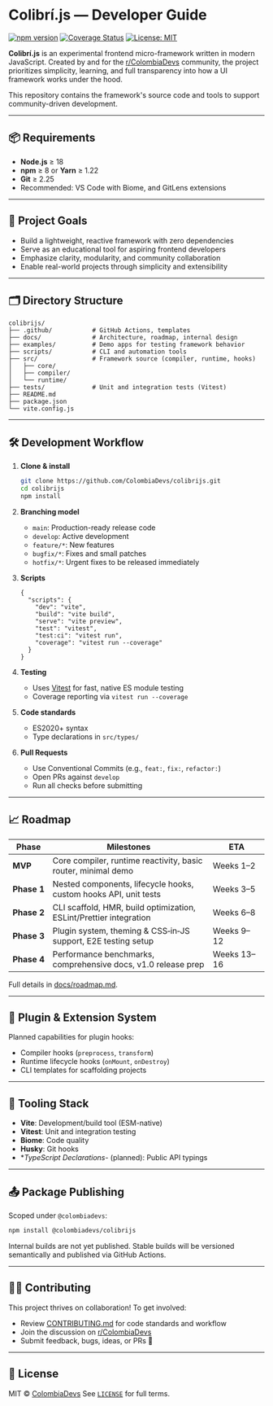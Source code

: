 # Colibrí.js — Developer Guide

<!-- Badges -->
[![npm version](https://img.shields.io/npm/v/@colombiadevs/colibrijs.svg)](https://www.npmjs.com/package/@colombiadevs/colibrijs)
[![Coverage Status](https://img.shields.io/codecov/c/github/ColombiaDevs/colibrijs.svg)](https://codecov.io/gh/ColombiaDevs/colibrijs)
[![License: MIT](https://img.shields.io/badge/License-MIT-yellow.svg)](LICENSE)

**Colibrí.js** is an experimental frontend micro-framework written in modern JavaScript. Created by and for the [r/ColombiaDevs](https://www.reddit.com/r/ColombiaDevs/) community, the project prioritizes simplicity, learning, and full transparency into how a UI framework works under the hood.

This repository contains the framework's source code and tools to support community-driven development.

---

## 📦 Requirements

- **Node.js** ≥ 18
- **npm** ≥ 8 or **Yarn** ≥ 1.22
- **Git** ≥ 2.25
- Recommended: VS Code with Biome, and GitLens extensions

---

## 🧭 Project Goals

- Build a lightweight, reactive framework with zero dependencies
- Serve as an educational tool for aspiring frontend developers
- Emphasize clarity, modularity, and community collaboration
- Enable real-world projects through simplicity and extensibility

---

## 🗂 Directory Structure

```plaintext
colibrijs/
├── .github/           # GitHub Actions, templates
├── docs/              # Architecture, roadmap, internal design
├── examples/          # Demo apps for testing framework behavior
├── scripts/           # CLI and automation tools
├── src/               # Framework source (compiler, runtime, hooks)
│   ├── core/
│   ├── compiler/
│   └── runtime/
├── tests/             # Unit and integration tests (Vitest)
├── README.md
├── package.json
└── vite.config.js
````

---

## 🛠 Development Workflow

1. **Clone & install**

   ```bash
   git clone https://github.com/ColombiaDevs/colibrijs.git
   cd colibrijs
   npm install
   ```

2. **Branching model**
   - `main`: Production-ready release code
   - `develop`: Active development
   - `feature/*`: New features
   - `bugfix/*`: Fixes and small patches
   - `hotfix/*`: Urgent fixes to be released immediately

3. **Scripts**

   ```jsonc
   {
     "scripts": {
       "dev": "vite",
       "build": "vite build",
       "serve": "vite preview",
       "test": "vitest",
       "test:ci": "vitest run",
       "coverage": "vitest run --coverage"
     }
   }
   ```

4. **Testing**
   - Uses [Vitest](https://vitest.dev/) for fast, native ES module testing
   - Coverage reporting via `vitest run --coverage`

5. **Code standards**
   - ES2020+ syntax
   - Type declarations in `src/types/`

6. **Pull Requests**
   - Use Conventional Commits (e.g., `feat:`, `fix:`, `refactor:`)
   - Open PRs against `develop`
   - Run all checks before submitting

---

## 📈 Roadmap

| Phase       | Milestones                                                         | ETA         |
| ----------- | ------------------------------------------------------------------ | ----------- |
| **MVP**     | Core compiler, runtime reactivity, basic router, minimal demo      | Weeks 1–2   |
| **Phase 1** | Nested components, lifecycle hooks, custom hooks API, unit tests   | Weeks 3–5   |
| **Phase 2** | CLI scaffold, HMR, build optimization, ESLint/Prettier integration | Weeks 6–8   |
| **Phase 3** | Plugin system, theming & CSS‑in‑JS support, E2E testing setup      | Weeks 9–12  |
| **Phase 4** | Performance benchmarks, comprehensive docs, v1.0 release prep      | Weeks 13–16 |

Full details in [docs/roadmap.md](docs/roadmap.md).

---

## 🔌 Plugin & Extension System

Planned capabilities for plugin hooks:

- Compiler hooks (`preprocess`, `transform`)
- Runtime lifecycle hooks (`onMount`, `onDestroy`)
- CLI templates for scaffolding projects

---

## 🧪 Tooling Stack

- **Vite**: Development/build tool (ESM-native)
- **Vitest**: Unit and integration testing
- **Biome**: Code quality
- **Husky**: Git hooks
- **TypeScript Declarations*- (planned): Public API typings

---

## 📤 Package Publishing

Scoped under `@colombiadevs`:

```bash
npm install @colombiadevs/colibrijs
```

Internal builds are not yet published. Stable builds will be versioned semantically and published via GitHub Actions.

---

## 🧑‍💻 Contributing

This project thrives on collaboration! To get involved:

- Review [CONTRIBUTING.md](CONTRIBUTING.md) for code standards and workflow
- Join the discussion on [r/ColombiaDevs](https://www.reddit.com/r/ColombiaDevs/)
- Submit feedback, bugs, ideas, or PRs 🚀

---

## 📄 License

MIT © [ColombiaDevs](https://github.com/ColombiaDevs)
See [`LICENSE`](./LICENSE) for full terms.
